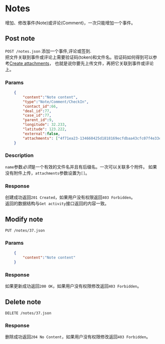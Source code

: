 # Notes
增加、修改事件(Note)或评论(Comment)，一次只能增加一个事件。

## Post note
`POST /notes.json` 添加一个事件,评论或签到.  
把文件关联到事件或评论上需要验证码(token)和文件名。验证码如何得到可以参考[Create attachments](https://github.com/yuanping/workxp-api/blob/master/sections/attachments.md)，
也就是说你要先上传文件，再把它关联到事件或评论上。

### Params

```json
	{    
		"content":"Note content",
		"type":"Note/Comment/CheckIn",
		"contact_id":66,
		"deal_id":77,
		"case_id":77,
		"parent_id":9,
		"longitude": 32.233,
		"latitude": 123.222,
		"external":false,
		"attachments": ["4f71ea23-134660425d1818169ecfdbaa43cfc07f4e33ef4c"]
	}	
```

### Description
`name`参数*必须*是一个有效的文件名并且有后缀名。一次可以关联多个附件。
如果没有附件上传，`attachments`参数设置为`[]`。

### Response
创建成功返回`201 Created`，如果用户没有权限返回`403 Forbidden`。  
返回的数据结构与`Get activity`接口返回的内容一致。

## Modify note
`PUT /notes/37.json`

### Params

```json
	{
		"content":"Note content"
	}
```


### Response
如果更新成功返回`200 OK`，如果用户没有权限修改返回`403 Forbidden`。

## Delete note
`DELETE /notes/37.json`

### Response
删除成功返回`204 No Content`，如果用户没有权限修改返回`403 Forbidden`。

